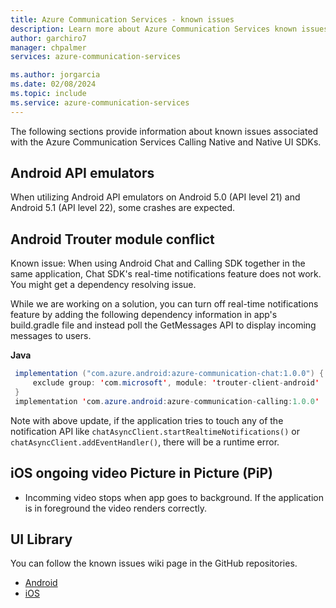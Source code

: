 ```yaml
---
title: Azure Communication Services - known issues
description: Learn more about Azure Communication Services known issues on Calling SDK
author: garchiro7
manager: chpalmer
services: azure-communication-services

ms.author: jorgarcia
ms.date: 02/08/2024
ms.topic: include
ms.service: azure-communication-services
---
```


The following sections provide information about known issues associated with the Azure Communication Services Calling Native and Native UI SDKs.

## Android API emulators

When utilizing Android API emulators on Android 5.0 (API level 21) and Android 5.1 (API level 22), some crashes are expected.  

## Android Trouter module conflict

Known issue: When using Android Chat and Calling SDK together in the same application, Chat SDK's real-time notifications feature does not work. You might get a dependency resolving issue.

While we are working on a solution, you can turn off real-time notifications feature by adding the following dependency information in app's build.gradle file and instead poll the GetMessages API to display incoming messages to users.

**Java**
```java
 implementation ("com.azure.android:azure-communication-chat:1.0.0") {
     exclude group: 'com.microsoft', module: 'trouter-client-android'
 }
 implementation 'com.azure.android:azure-communication-calling:1.0.0'
 ```
 
Note with above update, if the application tries to touch any of the notification API like `chatAsyncClient.startRealtimeNotifications()` or `chatAsyncClient.addEventHandler()`, there will be a runtime error.

## iOS ongoing video Picture in Picture (PiP)

- Incomming video stops when app goes to background. If the application is in foreground the video renders correctly.

## UI Library

You can follow the known issues wiki page in the GitHub repositories.

- [Android](https://github.com/Azure/communication-ui-library-android/wiki/Known-Issues-Calling)
- [iOS](https://github.com/Azure/communication-ui-library-ios/wiki/Known-Issues-Calling)
